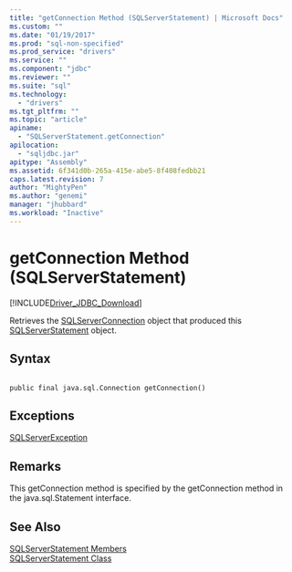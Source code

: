 ```yaml
---
title: "getConnection Method (SQLServerStatement) | Microsoft Docs"
ms.custom: ""
ms.date: "01/19/2017"
ms.prod: "sql-non-specified"
ms.prod_service: "drivers"
ms.service: ""
ms.component: "jdbc"
ms.reviewer: ""
ms.suite: "sql"
ms.technology: 
  - "drivers"
ms.tgt_pltfrm: ""
ms.topic: "article"
apiname: 
  - "SQLServerStatement.getConnection"
apilocation: 
  - "sqljdbc.jar"
apitype: "Assembly"
ms.assetid: 6f341d0b-265a-415e-abe5-8f408fedbb21
caps.latest.revision: 7
author: "MightyPen"
ms.author: "genemi"
manager: "jhubbard"
ms.workload: "Inactive"
---
```

# getConnection Method (SQLServerStatement)
[!INCLUDE[Driver_JDBC_Download](../../../includes/driver_jdbc_download.md)]

  Retrieves the [SQLServerConnection](../../../connect/jdbc/reference/sqlserverconnection-class.md) object that produced this [SQLServerStatement](../../../connect/jdbc/reference/sqlserverstatement-class.md) object.  
  
## Syntax  
  
```  
  
public final java.sql.Connection getConnection()  
```  
  
## Exceptions  
 [SQLServerException](../../../connect/jdbc/reference/sqlserverexception-class.md)  
  
## Remarks  
 This getConnection method is specified by the getConnection method in the java.sql.Statement interface.  
  
## See Also  
 [SQLServerStatement Members](../../../connect/jdbc/reference/sqlserverstatement-members.md)   
 [SQLServerStatement Class](../../../connect/jdbc/reference/sqlserverstatement-class.md)  
  
  
